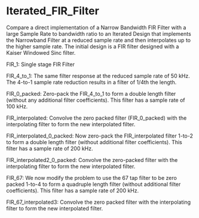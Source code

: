 # Iterated_FIR_Filter
Compare a direct implementation of a Narrow Bandwidth FIR Filter with a large Sample Rate to bandwidth ratio to an Iterated Design that implements the Narrowband Filter at a reduced sample rate and then interpolates up to the higher sample rate. The initial design is a FIR filter designed with a Kaiser Windowed Sinc filter. 

FIR_1: Single stage FIR Filter

FIR_4_to_1: The same filter response at the reduced sample rate of 50 kHz. The 4-to-1 sample rate reduction results in a filter of 1/4th the length. 

FIR_0_packed: Zero-pack the FIR_4_to_1 to form a double length filter (without any additional filter coefficients). This filter has a sample rate of 100 kHz. 

FIR_interpolated: Convolve the zero packed filter (FIR_0_packed) with the interpolating filter to form the new interpolated filter.

FIR_interpolated_0_packed: Now zero-pack the FIR_interpolated filter 1-to-2 to form a double length filter (without additional filter coefficients). This filter has a sample rate of 200 kHz. 

FIR_interpolated2_0_packed: Convolve the zero-packed filter with the interpolating filter to form the new interpolated filter. 

FIR_67: We now modify the problem to use the 67 tap filter to be zero packed 1-to-4 to form a quadruple length filter (without additional filter coefficients). This filter has a sample rate of 200 kHz.

FIR_67_interpolated3: Convolve the zero packed filter with the interpolating filter to form the new interpolated filter. 


